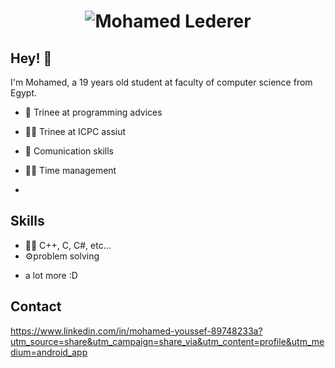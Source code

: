 <h1 align="center">
  <img src="https://raw.githubusercontent.com/mohamedlederer/mohamedlederer/master/name.svg" alt="Mohamed Lederer" />
</h1>

## Hey! 👋
I'm Mohamed, a 19 years old student at faculty of computer science from Egypt.

- 🦔 Trinee at programming advices

- 👨‍💻 Trinee at ICPC assiut

- 🦔 Comunication skills

- 👨‍💻 Time management
- 
## Skills
- 👨‍💻 C++, C, C#, etc...
- ⚙️problem solving
+ a lot more :D

## Contact
https://www.linkedin.com/in/mohamed-youssef-89748233a?utm_source=share&utm_campaign=share_via&utm_content=profile&utm_medium=android_app








